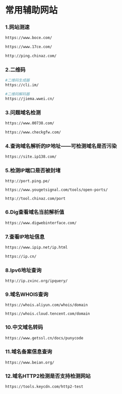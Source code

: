 # 常用辅助网站

### 1.网站测速

```sh
https://www.boce.com/ 
```

```sh
https://www.17ce.com/
```

```sh
http://ping.chinaz.com/
```

### 2.二维码

```sh
#二维码生成器
https://cli.im/ 
```

```sh
#二维码解码器
https://jiema.wwei.cn/
```

### 3.问题域名检测

```sh
https://www.00738.com/
```

```sh
https://www.checkgfw.com/
```

### 4.查询域名解析的IP地址——可检测域名是否污染

```sh
https://site.ip138.com/
```

### 5.检测IP端口是否被封堵

```
http://port.ping.pe/
```

```
https://www.yougetsignal.com/tools/open-ports/ 
```

```
http://tool.chinaz.com/port
```

### 6.Dig查看域名当前解析值

```sh
https://www.digwebinterface.com/ 
```

### 7.查看IP地址信息

```sh
https://www.ipip.net/ip.html 
```

```sh
https://ip.cn/ 
```

### 8.Ipv6地址查询

```
http://ip.zxinc.org/ipquery/
```

### 9.**域名WHOIS查询** 

```
https://whois.aliyun.com/whois/domain
```

```
https://whois.cloud.tencent.com/domain
```

### 10.中文域名转码

```sh
https://www.getssl.cn/docs/punycode
```

### 11.域名备案信息查询 

```
https://www.beian.org/
```

### 12.域名HTTP2检测是否支持检测网站

```sh
https://tools.keycdn.com/http2-test
```













